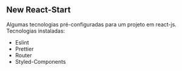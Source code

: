 ## New React-Start

Algumas tecnologias pré-configuradas para um projeto em react-js. <br />
Tecnologias instaladas: <br/>
- Eslint<br/>
- Prettier<br/>
- Router<br/>
- Styled-Components<br/>
